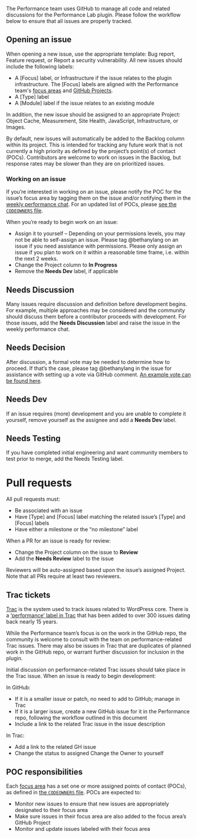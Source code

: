 The Performance team uses GitHub to manage all code and related discussions for the Performance Lab plugin. Please follow the workflow below to ensure that all issues are properly tracked.

## Opening an issue

When opening a new issue, use the appropriate template: Bug report, Feature request, or Report a security vulnerability. All new issues should include the following labels:

- A [Focus] label, or Infrastructure if the issue relates to the plugin infrastructure. The [Focus] labels are aligned with the Performance team's [focus areas](https://docs.google.com/spreadsheets/d/16N5oZ9wE6AkiqMz7b_707eh24vvpjMwsEG67XFAbxy8/edit#gid=0) and [GitHub Projects](https://github.com/WordPress/performance/projects).
- A [Type] label
- A [Module] label if the issue relates to an existing module

In addition, the new issue should be assigned to an appropriate Project: Object Cache, Measurement, Site Health, JavaScript, Infrastructure, or Images.

By default, new issues will automatically be added to the Backlog column within its project. This is intended for tracking any future work that is not currently a high priority as defined by the project’s point(s) of contact (POCs). Contributors are welcome to work on issues in the Backlog, but response rates may be slower than they are on prioritized issues.

### Working on an issue

If you’re interested in working on an issue, please notify the POC for the issue’s focus area by tagging them on the issue and/or notifying them in the [weekly performance chat](https://make.wordpress.org/core/tag/performance/). For an updated list of POCs, please [see the `CODEOWNERS` file](https://github.com/WordPress/performance/blob/trunk/.github/CODEOWNERS).

When you’re ready to begin work on an issue:
- Assign it to yourself – Depending on your permissions levels, you may not be able to self-assign an issue. Please tag @bethanylang on an issue if you need assistance with permissions. Please only assign an issue if you plan to work on it within a reasonable time frame, i.e. within the next 2 weeks. 
- Change the Project column to **In Progress**
- Remove the **Needs Dev** label, if applicable

## Needs Discussion

Many issues require discussion and definition before development begins. For example, multiple approaches may be considered and the community should discuss them before a contributor proceeds with development. For those issues, add the **Needs Discussion** label and raise the issue in the weekly performance chat.

## Needs Decision

After discussion, a formal vote may be needed to determine how to proceed. If that’s the case, please tag @bethanylang in the issue for assistance with setting up a vote via GitHub comment. [An example vote can be found here](https://github.com/WordPress/performance/issues/92#issuecomment-1068215411).

## Needs Dev

If an issue requires (more) development and you are unable to complete it yourself, remove yourself as the assignee and add a **Needs Dev** label.

## Needs Testing

If you have completed initial engineering and want community members to test prior to merge, add the Needs Testing label.

# Pull requests

All pull requests must:

- Be associated with an issue
- Have [Type] and [Focus] label matching the related issue’s [Type] and [Focus] labels
- Have either a milestone or the “no milestone” label

When a PR for an issue is ready for review:
- Change the Project column on the issue to **Review**
- Add the **Needs Review** label to the issue

Reviewers will be auto-assigned based upon the issue’s assigned Project. Note that all PRs require at least two reviewers.

## Trac tickets

[Trac](https://core.trac.wordpress.org/) is the system used to track issues related to WordPress core. There is a [‘performance’ label in Trac](https://core.trac.wordpress.org/query?status=!closed&focuses=~performance) that has been added to over 300 issues dating back nearly 15 years. 

While the Performance team’s focus is on the work in the GitHub repo, the community is welcome to consult with the team on performance-related Trac issues. There may also be issues in Trac that are duplicates of planned work in the GitHub repo, or warrant further discussion for inclusion in the plugin.

Initial discussion on performance-related Trac issues should take place in the Trac issue. When an issue is ready to begin development:

In GitHub:
- If it is a smaller issue or patch, no need to add to GitHub; manage in Trac
- If it is a larger issue, create a new GitHub issue for it in the Performance repo, following the workflow outlined in this document
- Include a link to the related Trac issue in the issue description

In Trac:
- Add a link to the related GH issue
- Change the status to assigned
Change the Owner to yourself

## POC responsibilities
Each [focus area](https://docs.google.com/spreadsheets/d/16N5oZ9wE6AkiqMz7b_707eh24vvpjMwsEG67XFAbxy8/edit#gid=0) has a set one or more assigned points of contact (POCs), as defined in [the `CODEOWNERS` file](https://github.com/WordPress/performance/blob/trunk/.github/CODEOWNERS). POCs are expected to:

- Monitor new issues to ensure that new issues are appropriately designated to their focus area
- Make sure issues in their focus area are also added to the focus area’s GitHub Project
- Monitor and update issues labeled with their focus area
